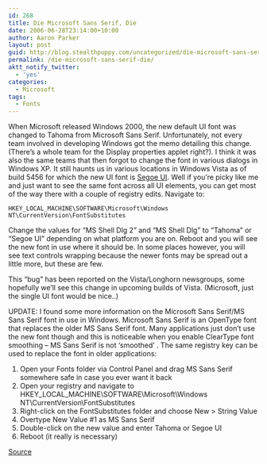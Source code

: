 ```yaml
---
id: 268
title: Die Microsoft Sans Serif, Die
date: 2006-06-28T23:14:00+10:00
author: Aaron Parker
layout: post
guid: http://blog.stealthpuppy.com/uncategorized/die-microsoft-sans-serif-die
permalink: /die-microsoft-sans-serif-die/
aktt_notify_twitter:
  - 'yes'
categories:
  - Microsoft
tags:
  - Fonts
---
```

When Microsoft released Windows 2000, the new default UI font was changed to Tahoma from Microsoft Sans Serif. Unfortunately, not every team involved in developing Windows got the memo detailing this change. (There&#8217;s a whole team for the Display properties applet right?). I think it was also the same teams that then forgot to change the font in various dialogs in Windows XP. It still haunts us in various locations in Windows Vista as of build 5456 for which the new UI font is [Segoe UI](http://msdn.microsoft.com/library/en-us/UxGuide/UXGuide/Visuals/Fonts/Fonts.asp?frame=true). Well if you&#8217;re picky like me and just want to see the same font across all UI elements, you can get most of the way there with a couple of registry edits. Navigate to:

`HKEY_LOCAL_MACHINE\SOFTWARE\Microsoft\Windows NT\CurrentVersion\FontSubstitutes`

Change the values for &#8220;MS Shell Dlg 2&#8221; and &#8220;MS Shell Dlg&#8221; to &#8220;Tahoma&#8221; or &#8220;Segoe UI&#8221; depending on what platform you are on. Reboot and you will see the new font in use where it should be. In some places however, you will see text controls wrapping because the newer fonts may be spread out a little more, but these are few.

This &#8220;bug&#8221; has been reported on the Vista/Longhorn newsgroups, some hopefully we&#8217;ll see this change in upcoming builds of Vista. (Microsoft, just the single UI font would be nice..)

UPDATE: I found some more information on the Microsoft Sans Serif/MS Sans Serif font in use in Windows. Microsoft Sans Serif is an OpenType font that replaces the older MS Sans Serif font. Many applications just don&#8217;t use the new font though and this is noticeable when you enable ClearType font smoothing &#8211; MS Sans Serif is not &#8216;smoothed&#8217; . The same registry key can be used to replace the font in older applications:

  1. Open your Fonts folder via Control Panel and drag MS Sans Serif somewhere safe in case you ever want it back
  2. Open your registry and navigate to <span>HKEY_LOCAL_MACHINE\SOFTWARE\Microsoft\Windows NT\CurrentVersion\FontSubstitutes</span>
  3. Right-click on the <span>FontSubstitutes </span>folder and choose <span>New > String Value</span>
  4. Overtype <span>New Value #1</span> as <span>MS Sans Serif</span>
  5. Double-click on the new value and enter <span>Tahoma or Segoe UI</span>
  6. Reboot (it really is necessary)

[Source](http://damieng.blogspot.com/2006/04/cleartype-smoothed-fonts-and-bane-of.html)